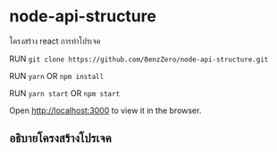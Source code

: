 # node-api-structure

โครงสร้าง react การทำโปรเจค

RUN `git clone https://github.com/BenzZero/node-api-structure.git`

RUN `yarn` OR `npm install`

RUN `yarn start` OR `npm start`

Open [http://localhost:3000](http://localhost:3000) to view it in the browser.

## อธิบายโครงสร้างโปรเจค

